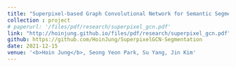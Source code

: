 ```yaml
---
title: "Superpixel-based Graph Convolutional Network for Semantic Segmentation"
collection : project
# paperurl: '/files/pdf/research/superpixel_gcn.pdf'
link: "http://hoinjung.github.io/files/pdf/research/superpixel_gcn.pdf"
github: https://github.com/HoinJung/SuperpixelGCN-Segmentation
date: 2021-12-15
venue: '<b>Hoin Jung</b>, Seong Yeon Park, Su Yang, Jin Kim'
---
```



